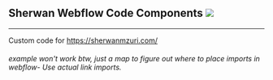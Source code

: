 ## Sherwan Webflow Code Components ![](https://cdn.discordapp.com/emojis/1053550897562660914.gif?size=32&quality=lossless)
---
Custom code for https://sherwanmzuri.com/


###### example won't work btw, just a map to figure out where to place imports in webflow- Use actual link imports.